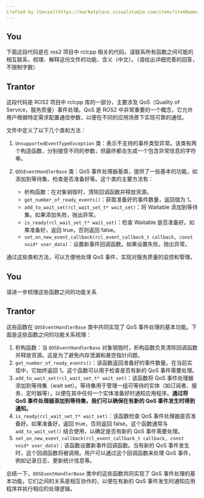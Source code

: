 ```yaml
---
Crafted by [Genie](https://marketplace.visualstudio.com/items?itemName=genieai.chatgpt-vscode)
---
```


## You

下面这段代码是在 ros2 项目中 rclcpp 相关的代码，请联系所有函数之间可能的相互联系，梳理、解释这份文件的功能、含义（中文）。（请给出详细完善的回答，不限制字数）

## Trantor

这段代码是 ROS2 项目中 rclcpp 库的一部分，主要涉及 QoS（Quality of Service，服务质量）事件处理。QoS 是 ROS2 中非常重要的一个概念，它允许用户根据特定需求配置通信参数，以便在不同的应用场景下实现可靠的通信。

文件中定义了以下几个类和方法：

1. `UnsupportedEventTypeException` 类：表示不支持的事件类型异常。该类有两个构造函数，分别接受不同的参数，但最终都会生成一个包含异常信息的字符串。

2. `QOSEventHandlerBase` 类：QoS 事件处理器基类，提供了一些基本的功能，如添加到等待集、检查是否准备好等。这个类的主要方法有：

   - 析构函数：在对象销毁时，清除回调函数并释放资源。
   - `get_number_of_ready_events()`：获取准备好的事件数量，返回值为 1。
   - `add_to_wait_set(rcl_wait_set_t* wait_set)`：将 Waitable 添加到等待集。如果添加失败，抛出异常。
   - `is_ready(rcl_wait_set_t* wait_set)`：检查 Waitable 是否准备好。如果准备好，返回 true，否则返回 false。
   - `set_on_new_event_callback(rcl_event_callback_t callback, const void* user_data)`：设置新事件回调函数。如果设置失败，抛出异常。

通过这些类和方法，可以方便地处理 QoS 事件，实现对服务质量的监控和管理。

## You

请进一步梳理这些函数之间的功能关系

## Trantor

这些函数在 `QOSEventHandlerBase` 类中共同实现了 QoS 事件处理的基本功能。下面是这些函数之间的功能关系梳理：

1. 析构函数：当 `QOSEventHandlerBase` 对象销毁时，析构函数负责清除回调函数并释放资源。这是为了避免内存泄漏和悬空指针问题。
2. `get_number_of_ready_events()`：该函数返回准备好的事件数量。在当前实现中，它始终返回 1。这个函数可以用于检查是否有新的 QoS 事件需要处理。
3. `add_to_wait_set(rcl_wait_set_t* wait_set)`：该函数将 QoS 事件处理器添加到等待集（wait set）。等待集用于管理一组可等待的实体（如订阅者、服务、定时器等），以便在其中任何一个实体准备好时通知应用程序。**通过将 QoS 事件处理器添加到等待集，我们可以确保在有新的 QoS 事件发生时得到通知。**
4. `is_ready(rcl_wait_set_t* wait_set)`：该函数检查 QoS 事件处理器是否准备好。如果准备好，返回 true，否则返回 false。这个函数通常与 `add_to_wait_set()` 结合使用，以确定是否有新的 QoS 事件需要处理。
5. `set_on_new_event_callback(rcl_event_callback_t callback, const void* user_data)`：该函数设置新事件回调函数。当有新的 QoS 事件发生时，这个回调函数将被调用。用户可以通过这个回调函数来处理 QoS 事件，例如记录日志、更新统计信息等。

总结一下，`QOSEventHandlerBase` 类中的这些函数共同实现了 QoS 事件处理的基本功能。它们之间的关系是相互协作的，以便在有新的 QoS 事件发生时通知应用程序并执行相应的处理逻辑。
